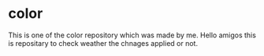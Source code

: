 # color
This is one of the color repository which was made by me.
Hello amigos this is repositary to check weather the chnages applied or not.
